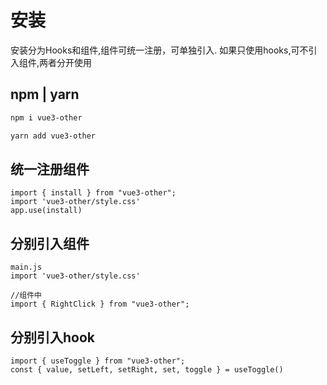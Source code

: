 # 安装

安装分为Hooks和组件,组件可统一注册，可单独引入.
如果只使用hooks,可不引入组件,两者分开使用

## npm | yarn
````md
npm i vue3-other
````
````md
yarn add vue3-other
````


## 统一注册组件

````js{4}
import { install } from "vue3-other";
import 'vue3-other/style.css'
app.use(install)
````
## 分别引入组件
````js{4}
main.js
import 'vue3-other/style.css'
````
````js{4}
//组件中
import { RightClick } from "vue3-other";
````
## 分别引入hook

```js{4}
import { useToggle } from "vue3-other";
const { value, setLeft, setRight, set, toggle } = useToggle()
```
